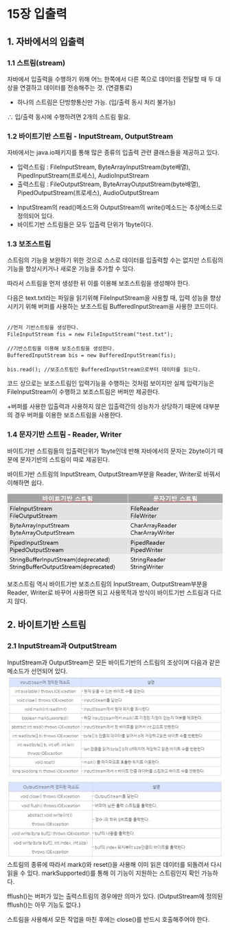 # 15장 입출력
## 1. 자바에서의 입출력

### 1.1 스트림(stream)
자바에서 입출력을 수행하기 위해 어느 한쪽에서 다른 쪽으로 데이터를 전달할 때 두 대상을 연결하고 데이터를 전송해주는 것. (연결통로)

* 하나의 스트림은 단방향통신만 가능. (입/출력 동시 처리 불가능)

∴ 입/출력 동시에 수행하려면 2개의 스트림 필요.

### 1.2 바이트기반 스트림 - InputStream, OutputStream
자바에서는 java.io패키지를 통해 많은 종류의 입출력 관련 클래스들을 제공하고 있다.

- 입력스트림 : FileInputStream,  ByteArrayInputStream(byte배열),  PipedInputStream(프로세스),  AudioInputStream
- 출력스트림 : FileOutputStream,  ByteArrayOutputStream(byte배열),  PipedOutputStream(프로세스),  AudioOutputStream

+ InputStream의 read()메소드와 OutputStream의 write()메소드는 추상메소드로 정의되어 있다. 
+ 바이트기반 스트림들은 모두 입출력 단위가 1byte이다.

### 1.3 보조스트림
스트림의 기능을 보완하기 위한 것으로 스스로 데이터를 입출력할 수는 없지만 스트림의 기능을 향상시키거나 새로운 기능을 추가할 수 있다.

따라서 스트림을 먼저 생성한 뒤 이를 이용해 보조스트림을 생성해야 한다.

다음은 text.txt라는 파일을 읽기위해 FileInputStream을 사용할 때, 입력 성능을 향상시키기 위해 버퍼를 사용하는 보조스트림 BufferedInputStream을 사용한 코드이다.
<pre><code>
//먼저 기반스트림을 생성한다.
FileInputStream fis = new FileInputStream("test.txt");

//기반스트림을 이용해 보조스트림을 생성한다.
BufferedInputStream bis = new BufferedInputStream(fis);

bis.read(); //보조스트림인 BufferedInputStream으로부터 데이터를 읽는다.
</pre></code>
코드 상으로는 보조스트림인 입력기능을 수행하는 것처럼 보이지만 실제 입력기능은 FileInputStream이 수행하고 보조스트림은 버퍼만 제공한다.

+버퍼를 사용한 입출력과 사용하지 않은 입출력간의 성능차가 상당하기 때문에 대부분의 경우 버퍼를 이용한 보조스트림을 사용한다.

### 1.4 문자기반 스트림 - Reader, Writer
바이트기반 스트림들의 입출력단위가 1byte인데 반해 자바에서의 문자는 2byte이기 때문에 문자기반의 스트림이 따로 제공된다.

바이트기반 스트림의 InputStream, OutputStream부분을 Reader, Writer로 바꿔서 이해하면 쉽다.

![Alt text](./15pic/15_byte_char.png)

보조스트림 역시 바이트기반 보조스트림의 InputStream, OutputStream부분을 Reader, Writer로 바꾸어 사용하면 되고
사용목적과 방식이 바이트기반 스트림과 다르지 않다.


## 2. 바이트기반 스트림
### 2.1 InputStream과 OutputStream
InputStream과 OutputStream은 모든 바이트기반의 스트림의 조상이며 다음과 같은 메소드가 선언되어 있다.
![Alt text](./15pic/15_inputmethod.jpg)
![Alt text](./15pic/15_outputmethod.jpg)
스트림의 종류에 따라서 mark()와 reset()을 사용해 이미 읽은 데이터를 되돌려서 다시 읽을 수 있다. markSupported()를 통해 이 기능이 지원하는 스트림인지 확인 가능하다.

fflush()는 버퍼가 있는 출력스트림의 경우에만 의마가 있다. (OutputStream에 정의된 fflush()는 아무 기능도 없다.)

스트림을 사용해서 모든 작업을 마친 후에는 close()를 반드시 호출해주어야 한다. 
